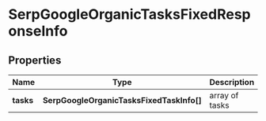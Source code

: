 # SerpGoogleOrganicTasksFixedResponseInfo

## Properties

| Name | Type | Description | Notes |
|------------ | ------------- | ------------- | -------------|
**tasks** | **SerpGoogleOrganicTasksFixedTaskInfo[]** | array of tasks |[optional]|